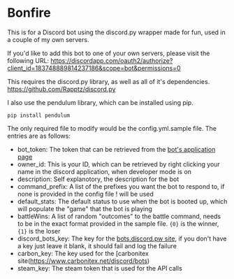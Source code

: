 # Bonfire

This is for a Discord bot using the discord.py wrapper made for fun, used in a couple of my own servers.

If you'd like to add this bot to one of your own servers, please visit the following URL:
https://discordapp.com/oauth2/authorize?client_id=183748889814237186&scope=bot&permissions=0

This requires the discord.py library, as well as all of it's dependencies.
https://github.com/Rapptz/discord.py

I also use the pendulum library, which can be installed using pip.
```
pip install pendulum
```

The only required file to modify would be the config.yml.sample file. The entries are as follows:

- bot_token: The token that can be retrieved from the [bot's application page](https://discordapp.com/developers/applications/me)
- owner_id: This is your ID, which can be retrieved by right clicking your name in the discord application, when developer mode is on
- description: Self explanotory, the description for the bot
- command_prefix: A list of the prefixes you want the bot to respond to, if none is provided in the config file ! will be used
- default_stats: The default status to use when the bot is booted up, which will populate the "game" that the bot is playing
- battleWins: A list of random "outcomes" to the battle command, needs to be in the exact format provided in the sample file. `{0}` is the winner, `{1}` is the loser
- discord_bots_key: The key for the [bots.discord.pw site](https://bots.discord.pw/#g=1), if you don't have a key just leave it blank, it should fail and log the failure
- carbon_key: The key used for the [carbonitex site(https://www.carbonitex.net/discord/bots)
- steam_key: The steam token that is used for the API calls
